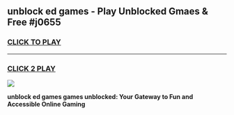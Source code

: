 
## unblock ed games - Play Unblocked Gmaes & Free #j0655
<h3>
<a href="https://premium.freeplayer.one?title=unblock_ed_games&ref=01M">CLICK TO PLAY</a></h3>
<hr>

<h3>
<a href="https://premium.freeplayer.one?title=unblock_ed_games&ref=01M">CLICK 2 PLAY</a>
  
</h3>

<a href="https://premium.freeplayer.one?title=unblock_ed_games&ref=01M"><img src="https://clearcache.store/games.png"></a>


**unblock ed games games unblocked: Your Gateway to Fun and Accessible Online Gaming**
